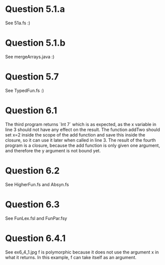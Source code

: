 # Question 5.1.a 
See 51a.fs :)

# Question 5.1.b 
See mergeArrays.java :)

# Question 5.7
See TypedFun.fs :) 

# Question 6.1
The third program returns ´Int 7´ which is as expected, as the x variable in line 3 should not have any effect on the result. The function addTwo should set x=2 inside the scope of the add function and save this inside the closure, so it can use it later when called in line 3.
The result of the fourth program is a closure, because the add function is only given one argument, and therefore the y argument is not bound yet. 

# Question 6.2 
See HigherFun.fs and Absyn.fs

# Question 6.3
See FunLex.fsl and FunPar.fsy 

# Question 6.4.1
See ex6_4_1.jpg 
f is polymorphic because it does not use the argument x in what it returns. In this example, f can take itself as an argument. 

